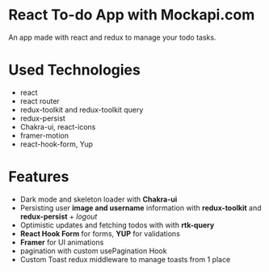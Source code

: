 # React To-do App with Mockapi.com
An app made with react and redux to manage your todo tasks.

# Used Technologies
- react
- react router
- redux-toolkit and redux-toolkit query
- redux-persist
- Chakra-ui, react-icons
- framer-motion
- react-hook-form, Yup

# Features
- Dark mode and skeleton loader with **Chakra-ui**
- Persisting user **image and username** information with **redux-toolkit** and **redux-persist** + _logout_ 
- Optimistic updates and fetching todos with with **rtk-query**
- **React Hook Form** for forms, **YUP** for validations
- **Framer** for UI animations
- pagination with custom usePagination Hook
- Custom Toast redux middleware to manage toasts from 1 place

